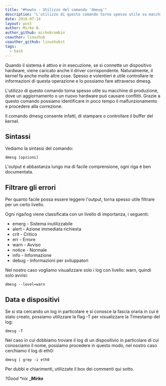 ```yaml
---
title: "#howto - Utilizzo del comando 'dmesg'"
description: "L'utilizzo di questo comando torna spesso utile su macchine di produzione, dove un aggiornamento o un nuovo hardware puó causare conflitti"
date: 2018-07-16
layout: post
author: Mirko B.
author_github: mirkobrombin
coauthor: linuxhub
coauthor_github: linuxhubit
tags:
  - bash
---
```

Quando il sistema è attivo e in esecuzione, se si connette un dispositivo hardware, viene caricato anche il driver corrispondente. Naturalmente, il kernel fa anche molte altre cose. Spesso e volentieri é utile controllare le informazioni di questa operazione e lo possiamo fare attraverso dmesg.

L'utilizzo di questo comando torna spesso utile su macchine di produzione, dove un aggiornamento o un nuovo hardware puó causare conflitti. Grazie a questo comando possiamo identificare in poco tempo il malfunzionamento e procedere alla correzione.

Il comando dmesg consente infatti, di stampare o controllare il buffer del kernel.

## Sintassi

Vediamo la sintassi del comando:

    dmesg [opzioni]

L'output é abbastanza lungo ma di facile comprensione, ogni riga é ben documentata.

## Filtrare gli errori

Per quanto facile possa essere leggere l'output, torna spesso utile filtrare per un certo livello.

Ogni riga/log viene classificata con un livello di importanza, i seguenti:

*   emerg - Sistema inutilizzabile
*   alert - Azione immediata richiesta
*   crit - Critico
*   err - Errore
*   warn - Avviso
*   notice - Normale
*   info - Informazione
*   debug - Informazioni per sviluppatori

Nel nostro caso vogliamo visualizzare solo i log con livello: warn, quindi solo avvisi:

    dmesg --level=warn

## Data e dispositivi

Se si sta cercando un log in particolare e si conosce la fascia oraria in cui é stato creato, possiamo utilizzare la flag -T per visualizzare la Timestamp del log:

    dmesg -T

Nel caso in cui dobbiamo trovare il log di un dispositivio in particolare di cui conosciamo il nome, possiamo procedere in questo modo, nel nostro caso cerchiamo il log di eth0:

    dmesg | grep -i eth0

Per dubbi e chiarimenti, utilizzate il box dei commenti qui sotto.

_?Good *nix_ **__Mirko_**